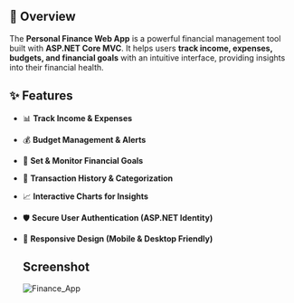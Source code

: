 
## 📌 Overview  
The **Personal Finance Web App** is a powerful financial management tool built with **ASP.NET Core MVC**. It helps users **track income, expenses, budgets, and financial goals** with an intuitive interface, providing insights into their financial health.  

## ✨ Features  
- 📊 **Track Income & Expenses**  
- 💰 **Budget Management & Alerts**  
- 🎯 **Set & Monitor Financial Goals**  
- 📅 **Transaction History & Categorization**  
- 📈 **Interactive Charts for Insights**  
- 🛡️ **Secure User Authentication (ASP.NET Identity)**  
- 📱 **Responsive Design (Mobile & Desktop Friendly)**

  ## Screenshot
  ![Finance_App](https://github.com/user-attachments/assets/922b03f3-3ee0-41c1-a698-8ee08877625c)

